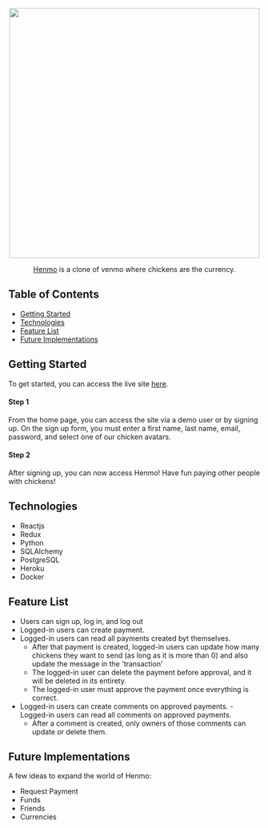 <p align="center">
  <img src="https://user-images.githubusercontent.com/87240318/167636941-e3d6e24e-da11-4d2c-8e8e-7ff3353cc8dc.png" width="500"/>
</p>

<p align="center">
   <a href="https://henmo.herokuapp.com/home">Henmo</a> is a clone of venmo where chickens are the currency.
</p>


## Table of Contents
- [Getting Started](https://github.com/danguai/henmo#getting-started)
- [Technologies](https://github.com/danguai/henmo#technologies)
- [Feature List](https://github.com/danguai/henmo#feature-list)
- [Future Implementations](https://github.com/danguai/henmo#future-implementations)



## Getting Started
To get started, you can access the live site [here](https://henmo.herokuapp.com/home).

#### Step 1

From the home page, you can access the site via a demo user or by signing up. On the sign up form, you must enter a first name, last name, email, password, and select one of our chicken avatars.

#### Step 2

After signing up, you can now access Henmo! Have fun paying other people with chickens!

## Technologies
- Reactjs
- Redux
- Python
- SQLAlchemy
- PostgreSQL
- Heroku
- Docker

## Feature List
- Users can sign up, log in, and log out
- Logged-in users can create payment.
- Logged-in users can read all payments created byt themselves.
   - After that payment is created, logged-in users can update how many chickens they want to send (as long as it is more than 0) and also update the message in the 'transaction'
   - The logged-in user can delete the payment before approval, and it will be deleted in its entirety.
   - The logged-in user must approve the payment once everything is correct.
- Logged-in users can create comments on approved payments.
-Logged-in users can read all comments on approved payments.
   - After a comment is created, only owners of those comments can update or delete them.

## Future Implementations
A few ideas to expand the world of Henmo:
- Request Payment
- Funds
- Friends
- Currencies
